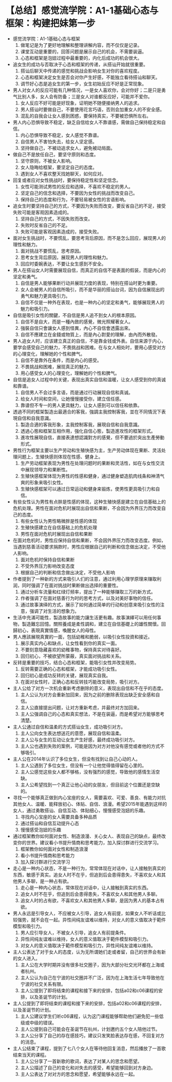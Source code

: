 # 【总结】感觉流学院：A1-1基础心态与框架：构建把妹第一步

-   感觉流学院：A1-1基础心态与框架
    1.  做笔记是为了更好地理解和整理讲解内容，而不仅仅是记录。
    2.  课堂互动是重要的，回答问题是展示自己的机会，不需要装逼。
    3.  心态和框架是泡妞过程中最重要的，内化后成功的机会很大。
-   追女生的成功与否取决于心态和框架的传递，从搭讪开始就很重要。
    1.  搭讪后聊天中传递的感觉和挑战会影响女生对你的喜欢程度。
    2.  心态和框架决定女生是否会对你产生好感，不能独立看待搭讪和聊天。
    3.  调节好心态是追女生的第一步，女生初始反应不好是正常现象。
-   男人对女人的反应可能有几种情况，一是女人喜欢你，会对你好；二是只是勇气比别人多，女人会有防备；三是女人对谁都反应好，可能并不爱你。
    1.  女人反应不好可能是好现象，证明她不随便接纳男人的追求。
    2.  男人搭讪时要做自己，不要使用花言巧语，否则会加重女人的不安全感。
    3.  混乱的自我会让女人感到困惑，要保持真实，不要被恐惧所左右。
-   男人内心恐惧导致不稳定，缺乏自信给女人不靠谱感，需做自己保持稳定和自信。
    1.  内心恐惧导致不稳定，女人感觉不靠谱。
    2.  自信男人不害怕失去，给女人坚定感。
    3.  坚持做自己，不被动追求女人，避免被动局面。
-   做自己不是放任自己，要坚守原则和态度。
    1.  坚守原则，不被女人影响。
    2.  女人隐晦给框架，要坚定自己的态度。
    3.  遇到女人不喜欢整天找她聊天，如何应对。
-   回复或者应对女性挑战时，要保持稳定性和坚定信念。
    1.  女性可能测试男性的反应和选择，不喜欢不稳定的男人。
    2.  坚定自己的信念和选择，不要因为女性的挑战而改变自己。
    3.  保持自己的态度和行为，不要轻易被女性的言语影响。
-   追女生时要坚持自己的方式，不要因为失败而改变，要反省自己的不足，接受失败可能是客观因素造成的。
    1.  坚持自己的方式，不因失败而改变。
    2.  失败时反省自己的不足。
    3.  失败可能是客观因素造成的，接受失败。
-   面对女生挑战时，不要慌乱，要思考背后原因，而不是怎么回应，展现男人的理性和魅力。
    1.  面对挑战不要慌乱，思考原因。
    2.  思考女生背后原因，展现男人的理性和魅力。
    3.  回应时委婉表达，不要让女生感到不安全。
-   男人在搭讪女人时需要展现自信，而真正的自信不是表面的假装，而是内心的坚定和勇气。
    1.  自信是男人能够果断行动并展现力度的表现，特别在搭讪时更为重要。
    2.  女人会被男人的自信所吸引，而不是华丽的搭讪台词，因为自信展现出的勇气和魅力更具吸引力。
    3.  自信不仅是一种外在表现，也是一种内心的坚定和勇气，能够展现男人的魅力和吸引力。
-   自信是吸引女性的關鍵，不自信是男人追不到女人的根本原因。
    1.  自信不是自大，而是一種內斂的感覺，微光照耀著女人。
    2.  強裝自信只會讓女人感到怪異，內心不自信會透露出來。
    3.  自信不應建立在金錢或物質上，而是內心對愛的理解，由內而外散發。
-   男人追女人时，应该建立真正的自信，不是靠金钱或外表。自信来源于内心，要学会感受自己的魅力，不畏挑战和困难。在与女人相处时，要用心感受对方的心理变化，理解她的个性和脾气。
    1.  自信不是靠外在条件，而是内心的感受。
    2.  不畏挑战和困难，展现真正的魅力。
    3.  用心感受女人的心理变化，理解她的个性和脾气。
-   自信是追女人过程中的关键，表现出真实自信和温暖，让女人感受到你的真诚和靠谱。
    1.  自信男人不会过多言语，而是通过行动展现自信和真诚。
    2.  给女人时间和空间，让她慢慢接受你，建立信任感。
    3.  靠谱但不专一的男人更具魅力，让女人感到可以信任和依靠。
-   透過不同的框架製造出最適合的客我，強調主我控制客我，並在不同情況下表現自信和自我意識。
    1.  製造合適的客我形象，主我控制客我，展現自信和自我意識。
    2.  透過心態和框架互相作用，強化自信心態，製造進攻性的框架形式。
    3.  進攻性展現自信，直接表達想認識對方的感覺，但不要過於突出生產勞動形式。
-   男性行为框架主要以生产劳动和生殖快感为主，生产劳动体现在果断、灵活处理问题上，生殖快感则体现在性感、健身上。
    1.  生产劳动框架表现为男性在处理问题时的果断和灵活性，如在与女性交流中展现领导力和果断性。
    2.  生殖快感框架体现为男性的性感和健身，通过健身塑造肌肉线条和神清气爽的形象来吸引女性。
    3.  生殖快感框架可以通过日常运动和健身来锻炼，使男性更具吸引力和自信。
-   有些女性认为男性有点胖是性感的体现，这种生殖快感是建立在自信基础上的危机处理。男性在面对危机时展现出自信和果断，不会因为外界压力而改变自己的态度。
    1.  有些女性认为男性略微胖是性感的体现
    2.  生殖快感建立在自信基础上的危机处理
    3.  男性在面对危机时展现出自信和果断
-   在面对危机时，男性应保持自信和果断，不会因外界压力而改变态度。例如，当遇到慈善活动要求捐款时，男性应根据自己的判断和信念做出决定，不受他人影响。
    1.  面对危机时保持自信和果断
    2.  不受外界压力影响改变态度
    3.  根据自己的判断和信念做出决定，不受他人影响
-   作者提到了一种新的方式来吸引人们的注意，通过利用心理学原理来赚取利润，同时强调了在面对挑战时果断做出选择的重要性。
    1.  通过分析车流量和红绿灯频率，提出了一种能够赚取三万的新方式。
    2.  作者强调了在面对慈善行为时的思考方式，以及对美好事物的信任。
    3.  通过故事演绎的方式，展示了如何通过简单的行动和创意来吸引女性的注意，强调了对生活的想象力。
-   生活中充滿可能性，製造故事的能力讓生活更有趣。故事演繹可以用任何事物，製造難忘回憶。關照養成是柔性調和，建立在自信基礎上的雄性關懷。回歸初心，表現真實情感，喚醒女人的母性。
-   男人應該展現真實的一面，包括幼稚和脆弱，以吸引女性投資和接近。
    1.  展示真实内心和缺点，让女性看到你的真实一面。
    2.  不要刻意隐藏喜欢的幼稚事物，保持真实对待喜好。
    3.  回归初心，不被欲望所蒙蔽，真实面对挑战和关系。
-   反转是重要的技巧，结合心态和框架，能吸引女性并改变局势。
    1.  反转需要正确的心态和框架，才能成功吸引女性。
    2.  回归初心是成功反转的关键，展现真实自我。
    3.  在面对女性时，正确心态和反转技巧能改变局势，吸引对方。
-   主人公给了对方一次机会重新考虑删除的意义，表现出自信和不在乎的态度。
    1.  主人公认为对方会重新加回来，因为之前的删除表现出缺乏安全感和自信。
    2.  主人公直接提出问题，让对方重新考虑，并最终对方加回来。
    3.  主人公强调自己的心态和真实想法，不是在装逼，而是希望对方能够思考清楚。
-   主人公通过自信和温柔的方式搭讪女生，成功吸引对方。
    1.  主人公向女生表达想送花的意愿，展现自信和温柔。
    2.  主人公与女生的互动让女生产生好感，最终成功吸引对方。
    3.  主人公也遇到失败的案例，可能是因为对方对他没有感觉或者他的方式不够吸引。
-   主人公在2014年认识了多位女生，但没有找到让自己心动的人。
    1.  主人公遇到了多位女生，但没有一个让他觉得值得留在心里的。
    2.  主人公感觉这些女人都不够格，没有强烈的感觉，导致他的感情生活空缺。
    3.  主人公希望找到一个真正让他心动的女朋友，但目前这个位置还是空缺的。
-   寻找一个能够真正做到内心宝座的女人，需要喜欢、可爱、善良、有能力对抗其他女人、温暖、能释放初心、体贴、自信、浪漫。希望2015年能遇到这样的女人，通过勇敢搭讪、自信互动、体贴细心，慢慢感受泡妞的乐趣。
    1.  寻找内心宝座的女人需要具备多种品质
    2.  通过搭讪和自信互动提升心态
    3.  慢慢感受泡妞的乐趣
-   通过框架教你如何面对女性、制造浪漫、关心女人、表现自己的缺点，最终改变你的世界。建议看小书提升情商和思考能力，加入探讨群进行交流学习。
    1.  框架教你如何面对女性和制造浪漫
    2.  看小书提升情商和思考能力
    3.  加入探讨群进行交流学习
-   走心是一种内心状态，不是一种行为，常常体现在对话中，让人接触到真实的东西，敏感于真实。追女人时不在乎，但追到后会患得患失，不喜欢女人和其他男人多聊，是一种占有欲。
    1.  走心是一种内心状态，常体现在对话中，让人接触到真实的东西。
    2.  追女人时不在乎，但追到后会患得患失，不喜欢女人和其他男人多聊。
    3.  追女人时的占有欲，不喜欢女人和其他男人多聊，是因为男人的基本占有欲。
-   男人永远是引导女人，不应被女人引导，追女人有前提，如果女人不听话或比较强势，就不会在一起。异性间纯友谊难以维持，对女人的意义值取决于範件模型和吸引力。
    1.  男人应引导女人，不被女人引导，追女人有前提条件。
    2.  异性间纯友谊难以维持，女人的意义值取决于範件模型和吸引力。
    3.  对女人的意义值取决于範件模型和吸引力，异性间纯友谊难以维持。
-   主人公表达了对于女人的态度，认为无所谓她们走或者留，自己的世界会有新的女人进入。
    1.  主人公在大学时期并没有很多社交圈子，因为大部分社交光环都在上海或者杭州。
    2.  主人公认为自己在宁波的社交圈并不广泛，因为在上海生活七年导致他在宁波的社交关系有限。
    3.  主人公提到了即将结束的课程和接下来的安排，包括a02和c06课程的安排，以及圣诞节的计划。
-   主人公提到了即将结束的课程和接下来的安排，包括a02和c06课程的安排，以及圣诞节的计划。
    1.  主人公建议学生们听c06课程，认为这门课程能够帮助他们避免犯一些低级或中级的错误。
    2.  主人公提到自己可能会在圣诞节在杭州，计划邀约五个女人陪他过节。
    3.  主人公分享了自己的存在感技巧，建议只发笑脸表达存在感，不回复对方的消息。
-   主人公结束了课程，提到了七八个女人在等待他回复消息，然后播放了一首歌结束当天的课程。
    1.  主人公分享了一首新歌的歌词，表达了对某人的思念和愿望。
    2.  主人公描述了自己的变化和对失去的感受，希望能够回到对方身边。
    3.  主人公表达了对对方的思念和愿望，希望能够永远在一起。